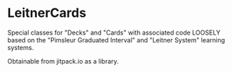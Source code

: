 # LeitnerCards
Special classes for "Decks" and "Cards" with associated code LOOSELY based on the "Pimsleur Graduated Interval" and "Leitner System" learning systems.

Obtainable from jitpack.io as a library.